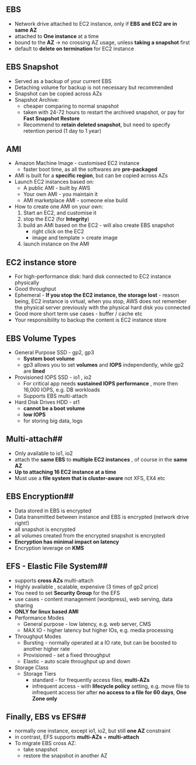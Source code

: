 ## EBS

- Network drive attached to EC2 instance, only if **EBS and EC2 are in same AZ**
- attached to **One instance** at a time
- bound to the **AZ** -> no crossing AZ usage, unless **taking a snapshot** first
- default to **delete on termination** for EC2 instance

## EBS Snapshot

- Served as a backup of your current EBS
- Detaching volume for backup is not necessary but recommended 
- Snapshot can be copied across AZs
- Snapshot Archive:
	- cheaper comparing to normal snapshot
	- taken with 24-72 hours to restart the archived snapshot, or pay for **Fast Snapshot Restore**
	- Recommend to **retain deleted snapshot**, but need to specify retention period (1 day to 1 year)

## AMI ##

- Amazon Machine Image - customised EC2 instance
	- faster boot time, as all the softwares are **pre-packaged**
- AMI is built for a **specific region**, but can be copied across AZs
- Launch EC2 instances based on:
	- A public AMI - built by AWS
	- Your own AMI - you maintain it
	- AMI marketplace AMI - someone else build
- How to create one AMI on your own:
	1. Start an EC2, and customise it
	2. stop the EC2 (for **Integrity**)
	3. build an AMI based on the EC2 - will also create EBS snapshot
		 - right click on the EC2 
		 - image and template > create image
	4. launch instance on the AMI

## EC2 instance store

- For high-performance disk: hard disk connected to EC2 instance physically
- Good throughput 
- Ephemeral - **If you stop the EC2 instance, the storage lost** - reason being, EC2 instance is virtual, when you stop, AWS does not remember the physical server previously with the physical hard disk you connected 
- Good more short term use cases - buffer / cache etc
- Your responsibility to backup the content is EC2 instance store

## EBS Volume Types

- General Purpose SSD - gp2, gp3
	- **System boot volume**
	- gp3 allows you to set **volumes** and **IOPS** independently, while gp2 are **lined**
- Provisioned IOPS SSD - io1 , io2
	- For critical app needs **sustained IOPS performance** , more then 16,000 IOPS, e.g. DB workloads
	- Supports EBS multi-attach
- Hard Disk Drives HDD - st1
	- **cannot be a boot volume**
	- **low IOPS**
	- for storing big data, logs

## Multi-attach##

- Only available to io1, io2
- attach the **same EBS** to **multiple EC2 instances** , of course in the **same AZ**
- **Up to attaching 16 EC2 instance at a time**
- Must use a **file system that is cluster-aware** not XFS, EX4 etc

## EBS Encryption##

- Data stored in EBS is encrypted
- Data transmitted between instance and EBS is encrypted (network drive right!)
- all snapshot is encrypted
- all volumes created from the encrypted snapshot is encrypted
- **Encryption has minimal impact on latency**
- Encryption leverage on **KMS**

## EFS - Elastic File System##

- supports **cross AZs** multi-attach
- Highly available , scalable, expensive (3 times of gp2 price)
- You need to set **Security Group** for the EFS
- use cases - content management (wordpress), web serving, data sharing
- **ONLY for linux based AMI**
- Performance Modes
	- General purpose - low latency, e.g. web server, CMS
	- MAX IO - higher latency but higher IOs, e.g. media processing
- Throughput Modes
	- Bursting - normally operated at a IO rate, but can be boosted to another higher rate
	- Provisioned - set a fixed throughput
	- Elastic - auto scale throughput up and down
- Storage Class
	- Storage Tiers
		- standard - for frequently access files, **multi-AZs**
		- infrequent access - with **lifecycle policy** setting, e.g. move file to infrequent access tier after **no access to a file for 60 days**, **One Zone only**

## Finally, EBS vs EFS##

- normally one instance, except io1, io2, but still **one AZ** constraint
- in contrast, EFS supports **multi-AZs** + **multi-attach**
- To migrate EBS cross AZ:
	- take snapshot
	- restore the snapshot in another AZ